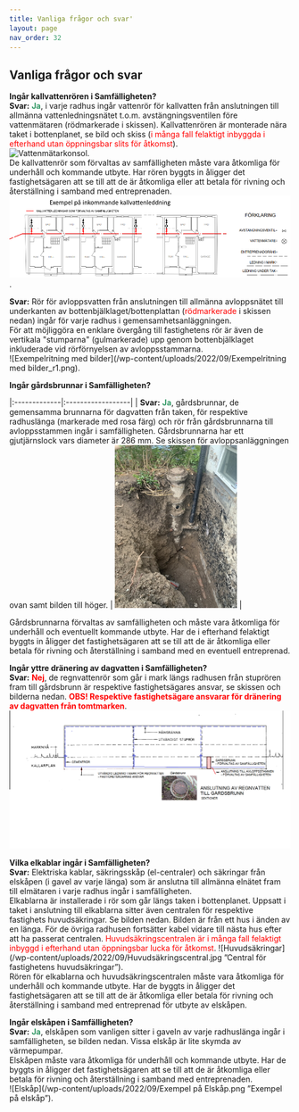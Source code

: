 ```yaml
---
title: Vanliga frågor och svar'
layout: page
nav_order: 32
---
```

## Vanliga frågor och svar 

**Ingår kallvattenrören i Samfälligheten?**  
**Svar:** <span style="color: #339966;">**Ja**</span>, i varje radhus ingår vattenrör för kallvatten från anslutningen till allmänna vattenledningsnätet t.o.m. avstängningsventilen före vattenmätaren (rödmarkerade i skissen). Kallvattenrören är monterade nära taket i bottenplanet, se bild och skiss (<span style="color: #ff0000;">i många fall felaktigt inbyggda i efterhand utan öppningsbar slits för åtkomst</span>).  
![Vattenmätarkonsol](/wp-content/uploads/2022/09/Vattenmätarkonsoll.jpg).  
De kallvattenrör som förvaltas av samfälligheten måste vara åtkomliga för underhåll och kommande utbyte. Har rören byggts in åligger det fastighetsägaren att se till att de är åtkomliga eller att betala för rivning och återställning i samband med entreprenaden.
![Kallvattenledningen](/wp-content/uploads/2022/09/Kallvattenledning_r2.png).  

**Svar:** Rör för avloppsvatten från anslutningen till allmänna avloppsnätet till underkanten av bottenbjälklaget/bottenplattan (<span style="color: #ff0000;">rödmarkerade</span> i skissen nedan) ingår för varje radhus i gemensamhetsanläggningen.  
För att möjliggöra en enklare övergång till fastighetens rör är även de vertikala "stumparna" (gulmarkerade) upp genom bottenbjälklaget inkluderade vid rörförnyelsen av avloppsstammarna.  
![Exempelritning med bilder](/wp-content/uploads/2022/09/Exempelritning med bilder_r1.png).  

**Ingår gårdsbrunnar i Samfälligheten?**  

|:-------------|:------------------|
| **Svar:** <span style="color: #339966;">**Ja**</span>, gårdsbrunnar, de gemensamma brunnarna för dagvatten från taken, för respektive radhuslänga (markerade med rosa färg) och rör från gårdsbrunnarna till avloppsstammen ingår i samfälligheten. Gårdsbrunnarna har ett gjutjärnslock vars diameter är 286 mm. Se skissen för avloppsanläggningen ovan samt bilden till höger. | ![Gårdsbrunn](/wp-content/uploads/2022/09/Gårdsbrunn-framgrävd.jpg) |   

Gårdsbrunnarna förvaltas av samfälligheten och måste vara åtkomliga för underhåll och eventuellt kommande utbyte. Har de i efterhand felaktigt byggts in åligger det fastighetsägaren att se till att de är åtkomliga eller betala för rivning och återställning i samband med en eventuell entreprenad.  

**Ingår yttre dränering av dagvatten i Samfälligheten?**  
**Svar:** <span style="color: #ff0000;">**Nej**</span>, de regnvattenrör som går i mark längs radhusen från stuprören fram till gårdsbrunn är respektive fastighetsägares ansvar, se skissen och bilderna nedan. 
<span style="color: #ff0000;">**OBS! Respektive fastighetsägare ansvarar för dränering av dagvatten från tomtmarken**</span>.  
![Yttre dränering av dagvatten](/wp-content/uploads/2022/09/Regnvatten.png)   

**Vilka elkablar ingår i Samfälligheten?**  
**Svar:** Elektriska kablar, säkringsskåp (el-centraler) och säkringar från elskåpen (i gavel av varje länga) som är anslutna till allmänna elnätet fram till elmätaren i varje radhus ingår i samfälligheten.  
Elkablarna är installerade i rör som går längs taken i bottenplanet. Uppsatt i taket i anslutning till elkablarna sitter även centralen för respektive fastighets huvudsäkringar. Se bilden nedan. Bilden är från ett hus i änden av en länga. För de övriga radhusen fortsätter kabel vidare till nästa hus efter att ha passerat centralen. <span style="color: #ff0000;"> Huvudsäkringscentralen är i många fall felaktigt inbyggd i efterhand utan öppningsbar lucka för åtkomst</span>. 
![Huvudsäkringar](/wp-content/uploads/2022/09/Huvudsäkringscentral.jpg ”Central för fastighetens huvudsäkringar”).  
Rören för elkablarna och huvudsäkringscentralen måste vara åtkomliga för underhåll och kommande utbyte. Har de byggts in åligger det fastighetsägaren att se till att de är åtkomliga eller betala för rivning och återställning i samband med entreprenad för utbyte av elskåpen.  

**Ingår elskåpen i Samfälligheten?**  
**Svar:** <span style="color: #339966;">**Ja</span>**, elskåpen som vanligen sitter i gaveln av varje radhuslänga ingår i samfälligheten, se bilden nedan. Vissa elskåp är lite skymda av värmepumpar.  
Elskåpen måste vara åtkomliga för underhåll och kommande utbyte. Har de byggts in åligger det fastighetsägaren att se till att de är åtkomliga eller betala för rivning och återställning i samband med entreprenaden.  
![Elskåp](/wp-content/uploads/2022/09/Exempel på Elskåp.png ”Exempel på elskåp”).  

